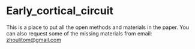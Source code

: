 # Early_cortical_circuit
This is a place to put all the open methods and materials in the paper. You can also request some of the missing materials from email: zhoulitom@gmail.com
